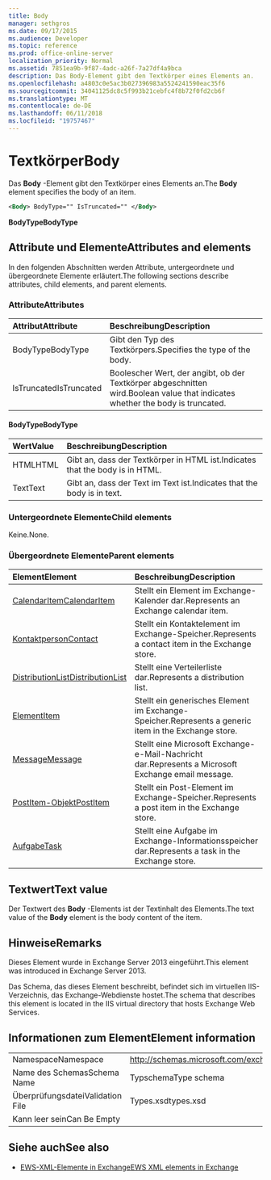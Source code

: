 ```yaml
---
title: Body
manager: sethgros
ms.date: 09/17/2015
ms.audience: Developer
ms.topic: reference
ms.prod: office-online-server
localization_priority: Normal
ms.assetid: 7851ea9b-9f87-4adc-a26f-7a27df4a9bca
description: Das Body-Element gibt den Textkörper eines Elements an.
ms.openlocfilehash: a4803c0e5ac3b027396983a5524241590eac35f6
ms.sourcegitcommit: 34041125dc8c5f993b21cebfc4f8b72f0fd2cb6f
ms.translationtype: MT
ms.contentlocale: de-DE
ms.lasthandoff: 06/11/2018
ms.locfileid: "19757467"
---
```

# <a name="body"></a><span data-ttu-id="dae87-103">Textkörper</span><span class="sxs-lookup"><span data-stu-id="dae87-103">Body</span></span>

<span data-ttu-id="dae87-104">Das **Body** -Element gibt den Textkörper eines Elements an.</span><span class="sxs-lookup"><span data-stu-id="dae87-104">The **Body** element specifies the body of an item.</span></span> 
  
```XML
<Body> BodyType="" IsTruncated="" </Body>
```

 <span data-ttu-id="dae87-105">**BodyType**</span><span class="sxs-lookup"><span data-stu-id="dae87-105">**BodyType**</span></span>
## <a name="attributes-and-elements"></a><span data-ttu-id="dae87-106">Attribute und Elemente</span><span class="sxs-lookup"><span data-stu-id="dae87-106">Attributes and elements</span></span>

<span data-ttu-id="dae87-107">In den folgenden Abschnitten werden Attribute, untergeordnete und übergeordnete Elemente erläutert.</span><span class="sxs-lookup"><span data-stu-id="dae87-107">The following sections describe attributes, child elements, and parent elements.</span></span>
  
### <a name="attributes"></a><span data-ttu-id="dae87-108">Attribute</span><span class="sxs-lookup"><span data-stu-id="dae87-108">Attributes</span></span>

|<span data-ttu-id="dae87-109">**Attribut**</span><span class="sxs-lookup"><span data-stu-id="dae87-109">**Attribute**</span></span>|<span data-ttu-id="dae87-110">**Beschreibung**</span><span class="sxs-lookup"><span data-stu-id="dae87-110">**Description**</span></span>|
|:-----|:-----|
|<span data-ttu-id="dae87-111">BodyType</span><span class="sxs-lookup"><span data-stu-id="dae87-111">BodyType</span></span>  <br/> |<span data-ttu-id="dae87-112">Gibt den Typ des Textkörpers.</span><span class="sxs-lookup"><span data-stu-id="dae87-112">Specifies the type of the body.</span></span>  <br/> |
|<span data-ttu-id="dae87-113">IsTruncated</span><span class="sxs-lookup"><span data-stu-id="dae87-113">IsTruncated</span></span>  <br/> |<span data-ttu-id="dae87-114">Boolescher Wert, der angibt, ob der Textkörper abgeschnitten wird.</span><span class="sxs-lookup"><span data-stu-id="dae87-114">Boolean value that indicates whether the body is truncated.</span></span>  <br/> |
   
#### <a name="bodytype"></a><span data-ttu-id="dae87-115">BodyType</span><span class="sxs-lookup"><span data-stu-id="dae87-115">BodyType</span></span>

|<span data-ttu-id="dae87-116">**Wert**</span><span class="sxs-lookup"><span data-stu-id="dae87-116">**Value**</span></span>|<span data-ttu-id="dae87-117">**Beschreibung**</span><span class="sxs-lookup"><span data-stu-id="dae87-117">**Description**</span></span>|
|:-----|:-----|
|<span data-ttu-id="dae87-118">HTML</span><span class="sxs-lookup"><span data-stu-id="dae87-118">HTML</span></span>  <br/> |<span data-ttu-id="dae87-119">Gibt an, dass der Textkörper in HTML ist.</span><span class="sxs-lookup"><span data-stu-id="dae87-119">Indicates that the body is in HTML.</span></span>  <br/> |
|<span data-ttu-id="dae87-120">Text</span><span class="sxs-lookup"><span data-stu-id="dae87-120">Text</span></span>  <br/> |<span data-ttu-id="dae87-121">Gibt an, dass der Text im Text ist.</span><span class="sxs-lookup"><span data-stu-id="dae87-121">Indicates that the body is in text.</span></span>  <br/> |
   
### <a name="child-elements"></a><span data-ttu-id="dae87-122">Untergeordnete Elemente</span><span class="sxs-lookup"><span data-stu-id="dae87-122">Child elements</span></span>

<span data-ttu-id="dae87-123">Keine.</span><span class="sxs-lookup"><span data-stu-id="dae87-123">None.</span></span>
  
### <a name="parent-elements"></a><span data-ttu-id="dae87-124">Übergeordnete Elemente</span><span class="sxs-lookup"><span data-stu-id="dae87-124">Parent elements</span></span>

|<span data-ttu-id="dae87-125">**Element**</span><span class="sxs-lookup"><span data-stu-id="dae87-125">**Element**</span></span>|<span data-ttu-id="dae87-126">**Beschreibung**</span><span class="sxs-lookup"><span data-stu-id="dae87-126">**Description**</span></span>|
|:-----|:-----|
|[<span data-ttu-id="dae87-127">CalendarItem</span><span class="sxs-lookup"><span data-stu-id="dae87-127">CalendarItem</span></span>](calendaritem.md) <br/> |<span data-ttu-id="dae87-128">Stellt ein Element im Exchange-Kalender dar.</span><span class="sxs-lookup"><span data-stu-id="dae87-128">Represents an Exchange calendar item.</span></span>  <br/> |
|[<span data-ttu-id="dae87-129">Kontaktperson</span><span class="sxs-lookup"><span data-stu-id="dae87-129">Contact</span></span>](contact.md) <br/> |<span data-ttu-id="dae87-130">Stellt ein Kontaktelement im Exchange-Speicher.</span><span class="sxs-lookup"><span data-stu-id="dae87-130">Represents a contact item in the Exchange store.</span></span>  <br/> |
|[<span data-ttu-id="dae87-131">DistributionList</span><span class="sxs-lookup"><span data-stu-id="dae87-131">DistributionList</span></span>](distributionlist.md) <br/> |<span data-ttu-id="dae87-132">Stellt eine Verteilerliste dar.</span><span class="sxs-lookup"><span data-stu-id="dae87-132">Represents a distribution list.</span></span>  <br/> |
|[<span data-ttu-id="dae87-133">Element</span><span class="sxs-lookup"><span data-stu-id="dae87-133">Item</span></span>](item.md) <br/> |<span data-ttu-id="dae87-134">Stellt ein generisches Element im Exchange-Speicher.</span><span class="sxs-lookup"><span data-stu-id="dae87-134">Represents a generic item in the Exchange store.</span></span>  <br/> |
|[<span data-ttu-id="dae87-135">Message</span><span class="sxs-lookup"><span data-stu-id="dae87-135">Message</span></span>](message-ex15websvcsotherref.md) <br/> |<span data-ttu-id="dae87-136">Stellt eine Microsoft Exchange-e-Mail-Nachricht dar.</span><span class="sxs-lookup"><span data-stu-id="dae87-136">Represents a Microsoft Exchange email message.</span></span>  <br/> |
|[<span data-ttu-id="dae87-137">PostItem-Objekt</span><span class="sxs-lookup"><span data-stu-id="dae87-137">PostItem</span></span>](postitem.md) <br/> |<span data-ttu-id="dae87-138">Stellt ein Post-Element im Exchange-Speicher.</span><span class="sxs-lookup"><span data-stu-id="dae87-138">Represents a post item in the Exchange store.</span></span>  <br/> |
|[<span data-ttu-id="dae87-139">Aufgabe</span><span class="sxs-lookup"><span data-stu-id="dae87-139">Task</span></span>](task.md) <br/> |<span data-ttu-id="dae87-140">Stellt eine Aufgabe im Exchange-Informationsspeicher dar.</span><span class="sxs-lookup"><span data-stu-id="dae87-140">Represents a task in the Exchange store.</span></span>  <br/> |
   
## <a name="text-value"></a><span data-ttu-id="dae87-141">Textwert</span><span class="sxs-lookup"><span data-stu-id="dae87-141">Text value</span></span>

<span data-ttu-id="dae87-142">Der Textwert des **Body** -Elements ist der Textinhalt des Elements.</span><span class="sxs-lookup"><span data-stu-id="dae87-142">The text value of the **Body** element is the body content of the item.</span></span> 
  
## <a name="remarks"></a><span data-ttu-id="dae87-143">Hinweise</span><span class="sxs-lookup"><span data-stu-id="dae87-143">Remarks</span></span>

<span data-ttu-id="dae87-144">Dieses Element wurde in Exchange Server 2013 eingeführt.</span><span class="sxs-lookup"><span data-stu-id="dae87-144">This element was introduced in Exchange Server 2013.</span></span>
  
<span data-ttu-id="dae87-145">Das Schema, das dieses Element beschreibt, befindet sich im virtuellen IIS-Verzeichnis, das Exchange-Webdienste hostet.</span><span class="sxs-lookup"><span data-stu-id="dae87-145">The schema that describes this element is located in the IIS virtual directory that hosts Exchange Web Services.</span></span>
  
## <a name="element-information"></a><span data-ttu-id="dae87-146">Informationen zum Element</span><span class="sxs-lookup"><span data-stu-id="dae87-146">Element information</span></span>

|||
|:-----|:-----|
|<span data-ttu-id="dae87-147">Namespace</span><span class="sxs-lookup"><span data-stu-id="dae87-147">Namespace</span></span>  <br/> |http://schemas.microsoft.com/exchange/services/2006/types  <br/> |
|<span data-ttu-id="dae87-148">Name des Schemas</span><span class="sxs-lookup"><span data-stu-id="dae87-148">Schema Name</span></span>  <br/> |<span data-ttu-id="dae87-149">Typschema</span><span class="sxs-lookup"><span data-stu-id="dae87-149">Type schema</span></span>  <br/> |
|<span data-ttu-id="dae87-150">Überprüfungsdatei</span><span class="sxs-lookup"><span data-stu-id="dae87-150">Validation File</span></span>  <br/> |<span data-ttu-id="dae87-151">Types.xsd</span><span class="sxs-lookup"><span data-stu-id="dae87-151">types.xsd</span></span>  <br/> |
|<span data-ttu-id="dae87-152">Kann leer sein</span><span class="sxs-lookup"><span data-stu-id="dae87-152">Can Be Empty</span></span>  <br/> ||
   
## <a name="see-also"></a><span data-ttu-id="dae87-153">Siehe auch</span><span class="sxs-lookup"><span data-stu-id="dae87-153">See also</span></span>



- [<span data-ttu-id="dae87-154">EWS-XML-Elemente in Exchange</span><span class="sxs-lookup"><span data-stu-id="dae87-154">EWS XML elements in Exchange</span></span>](ews-xml-elements-in-exchange.md)

